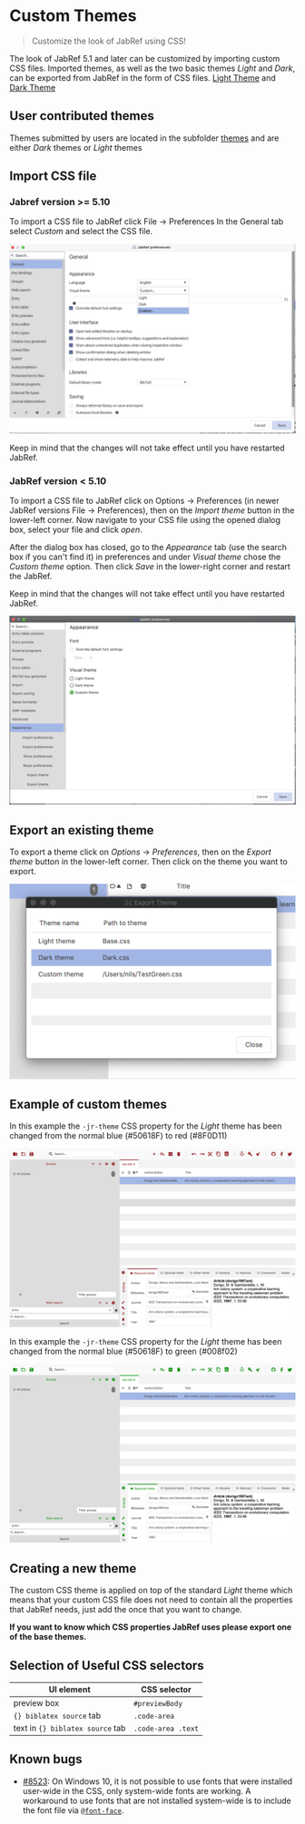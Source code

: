 # Custom Themes

> Customize the look of JabRef using CSS!

The look of JabRef 5.1 and later can be customized by importing custom CSS files. Imported themes, as well as the two basic themes _Light_ and _Dark_, can be exported from JabRef in the form of CSS files. [Light Theme](https://github.com/JabRef/jabref/blob/main/src/main/java/org/jabref/gui/Base.css) and [Dark Theme](https://github.com/JabRef/jabref/blob/main/src/main/java/org/jabref/gui/Dark.css)

## User contributed themes

Themes submitted by users are located in the subfolder [themes](themes/) and are either _Dark_ themes or _Light_ themes

## Import CSS file

### Jabref version >= 5.10

To import a CSS file to JabRef click File -> Preferences
In the General tab select _Custom_ and select the CSS file.

![Alt text](preferences-general-5.10.png)

Keep in mind that the changes will not take effect until you have restarted JabRef.

### JabRef version < 5.10

To import a CSS file to JabRef click on Options -> Preferences (in newer JabRef versions File -> Preferences), then on the _Import theme_ button in the lower-left corner. Now navigate to your CSS file using the opened dialog box, select your file and click _open_.

After the dialog box has closed, go to the _Appearance_ tab (use the search box if you can't find it) in preferences and under _Visual theme_ chose the _Custom theme_ option. Then click _Save_ in the lower-right corner and restart the JabRef.

Keep in mind that the changes will not take effect until you have restarted JabRef.

![Custom theme toggled](custom-theme-toggled.png)

## Export an existing theme

To export a theme click on _Options_ -> _Preferences_,  then on the _Export theme_ button in the lower-left corner. Then click on the theme you want to export.

![Export theme dialog](export-theme-dialog-window.png)

## Example of custom themes

In this example the `-jr-theme` CSS property for the _Light_ theme has been changed from the normal blue (#50618F) to red (#8F0D11)

![Red Light theme](custom-theme-red.png)

In this example the `-jr-theme` CSS property for the _Light_ theme has been changed from the normal blue (#50618F) to green (#008f02)

![Green Light theme](custom-theme-green.png)

## Creating a new theme

The custom CSS theme is applied on top of the standard _Light_ theme which means that your custom CSS file does not need to contain all the properties that JabRef needs, just add the once that you want to change.

**If you want to know which CSS properties JabRef uses please export one of the base themes.**

## Selection of Useful CSS selectors

| UI element                       | CSS selector       |
| -------------------------------- | ------------------ |
| preview box                      | `#previewBody`     |
| `{} biblatex source` tab         | `.code-area`       |
| text in `{} biblatex source` tab | `.code-area .text` |

## Known bugs

* [#8523](https://github.com/JabRef/jabref/issues/8523): On Windows 10, it is not possible to use fonts that were installed user-wide in the CSS, only system-wide fonts are working. A workaround to use fonts that are not installed system-wide is to include the font file via [`@font-face`](https://developer.mozilla.org/en-US/docs/Web/CSS/@font-face).
